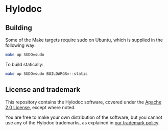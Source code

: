 # Hylodoc

## Building

Some of the Make targets require sudo on Ubuntu, which is supplied in the
following way:

```bash
make up SUDO=sudo
```

To build statically: 

```bash
make up SUDO=sudo BUILDARGS=--static
```

## License and trademark

This repository contains the Hylodoc software, covered under the 
[Apache 2.0 License](LICENSE),
except where noted.

You are free to make your own distribution of the software, but you cannot use
any of the Hylodoc trademarks, as explained in
[our trademark policy](TRADEMARK.md).
